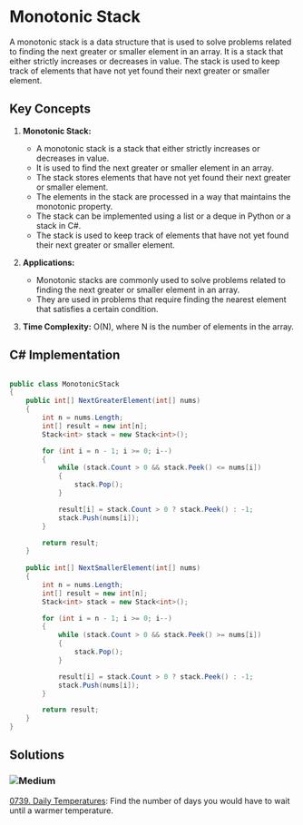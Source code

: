 # Monotonic Stack

A monotonic stack is a data structure that is used to solve problems related to finding the next greater or smaller element in an array. It is a stack that either strictly increases or decreases in value. The stack is used to keep track of elements that have not yet found their next greater or smaller element.

## Key Concepts

1. **Monotonic Stack:**
   - A monotonic stack is a stack that either strictly increases or decreases in value.
   - It is used to find the next greater or smaller element in an array.
   - The stack stores elements that have not yet found their next greater or smaller element.
   - The elements in the stack are processed in a way that maintains the monotonic property.
   - The stack can be implemented using a list or a deque in Python or a stack in C#.
   - The stack is used to keep track of elements that have not yet found their next greater or smaller element.

2. **Applications:**
    - Monotonic stacks are commonly used to solve problems related to finding the next greater or smaller element in an array.
    - They are used in problems that require finding the nearest element that satisfies a certain condition.
3. **Time Complexity:** O(N), where N is the number of elements in the array.

## C# Implementation

```csharp

public class MonotonicStack
{
    public int[] NextGreaterElement(int[] nums)
    {
        int n = nums.Length;
        int[] result = new int[n];
        Stack<int> stack = new Stack<int>();

        for (int i = n - 1; i >= 0; i--)
        {
            while (stack.Count > 0 && stack.Peek() <= nums[i])
            {
                stack.Pop();
            }

            result[i] = stack.Count > 0 ? stack.Peek() : -1;
            stack.Push(nums[i]);
        }

        return result;
    }
    
    public int[] NextSmallerElement(int[] nums)
    {
        int n = nums.Length;
        int[] result = new int[n];
        Stack<int> stack = new Stack<int>();

        for (int i = n - 1; i >= 0; i--)
        {
            while (stack.Count > 0 && stack.Peek() >= nums[i])
            {
                stack.Pop();
            }

            result[i] = stack.Count > 0 ? stack.Peek() : -1;
            stack.Push(nums[i]);
        }

        return result;
    }
}

```
## Solutions

[//]: # (### ![Easy]&#40;https://img.shields.io/badge/Easy-46c6c2&#41;)

### ![Medium](https://img.shields.io/badge/Medium-fac31d)

[0739. Daily Temperatures](https://github.com/vahtyah/LeetCodeSolutions/tree/main/Data%20Structures/Monotonic%20Stack/0739.%20Daily%20Temperatures): Find the number of days you would have to wait until a warmer temperature.



